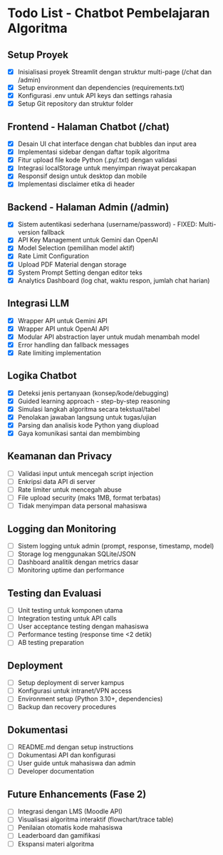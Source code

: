 # Todo List - Chatbot Pembelajaran Algoritma

## Setup Proyek
- [x] Inisialisasi proyek Streamlit dengan struktur multi-page (/chat dan /admin)
- [x] Setup environment dan dependencies (requirements.txt)
- [x] Konfigurasi .env untuk API keys dan settings rahasia
- [x] Setup Git repository dan struktur folder

## Frontend - Halaman Chatbot (/chat)
- [x] Desain UI chat interface dengan chat bubbles dan input area
- [x] Implementasi sidebar dengan daftar topik algoritma
- [x] Fitur upload file kode Python (.py/.txt) dengan validasi
- [x] Integrasi localStorage untuk menyimpan riwayat percakapan
- [x] Responsif design untuk desktop dan mobile
- [x] Implementasi disclaimer etika di header

## Backend - Halaman Admin (/admin)
- [x] Sistem autentikasi sederhana (username/password) - FIXED: Multi-version fallback
- [x] API Key Management untuk Gemini dan OpenAI
- [x] Model Selection (pemilihan model aktif)
- [x] Rate Limit Configuration
- [x] Upload PDF Material dengan storage
- [x] System Prompt Setting dengan editor teks
- [x] Analytics Dashboard (log chat, waktu respon, jumlah chat harian)

## Integrasi LLM
- [x] Wrapper API untuk Gemini API
- [x] Wrapper API untuk OpenAI API
- [x] Modular API abstraction layer untuk mudah menambah model
- [x] Error handling dan fallback messages
- [x] Rate limiting implementation

## Logika Chatbot
- [x] Deteksi jenis pertanyaan (konsep/kode/debugging)
- [x] Guided learning approach - step-by-step reasoning
- [x] Simulasi langkah algoritma secara tekstual/tabel
- [x] Penolakan jawaban langsung untuk tugas/ujian
- [x] Parsing dan analisis kode Python yang diupload
- [x] Gaya komunikasi santai dan membimbing

## Keamanan dan Privacy
- [ ] Validasi input untuk mencegah script injection
- [ ] Enkripsi data API di server
- [ ] Rate limiter untuk mencegah abuse
- [ ] File upload security (maks 1MB, format terbatas)
- [ ] Tidak menyimpan data personal mahasiswa

## Logging dan Monitoring
- [ ] Sistem logging untuk admin (prompt, response, timestamp, model)
- [ ] Storage log menggunakan SQLite/JSON
- [ ] Dashboard analitik dengan metrics dasar
- [ ] Monitoring uptime dan performance

## Testing dan Evaluasi
- [ ] Unit testing untuk komponen utama
- [ ] Integration testing untuk API calls
- [ ] User acceptance testing dengan mahasiswa
- [ ] Performance testing (response time <2 detik)
- [ ] AB testing preparation

## Deployment
- [ ] Setup deployment di server kampus
- [ ] Konfigurasi untuk intranet/VPN access
- [ ] Environment setup (Python 3.10+, dependencies)
- [ ] Backup dan recovery procedures

## Dokumentasi
- [ ] README.md dengan setup instructions
- [ ] Dokumentasi API dan konfigurasi
- [ ] User guide untuk mahasiswa dan admin
- [ ] Developer documentation

## Future Enhancements (Fase 2)
- [ ] Integrasi dengan LMS (Moodle API)
- [ ] Visualisasi algoritma interaktif (flowchart/trace table)
- [ ] Penilaian otomatis kode mahasiswa
- [ ] Leaderboard dan gamifikasi
- [ ] Ekspansi materi algoritma